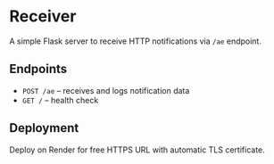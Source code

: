 # Receiver

A simple Flask server to receive HTTP notifications via `/ae` endpoint.

## Endpoints

- `POST /ae` – receives and logs notification data
- `GET /` – health check

## Deployment

Deploy on Render for free HTTPS URL with automatic TLS certificate.